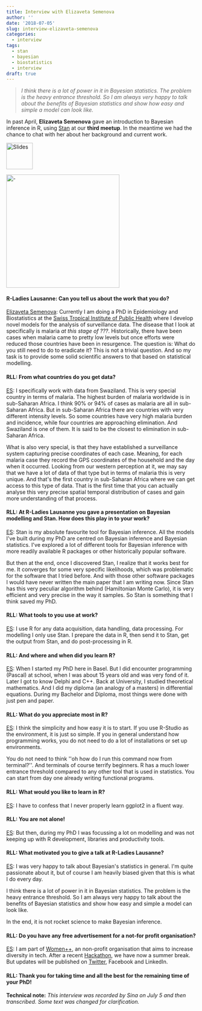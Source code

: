 ```yaml
---
title: Interview with Elizaveta Semenova
author: ''
date: '2018-07-05'
slug: interview-elizaveta-semenova
categories: 
  - interview
tags:
  - stan
  - bayesian
  - biostatistics
  - interview
draft: true
---
```





> *I think there is a lot of power in it in Bayesian statistics. The problem is the heavy entrance threshold. So I am always very happy to talk about the benefits of Bayesian statistics and show how easy and simple a model can look like.*



In past April, **Elizaveta Semenova**  [<i class="fab fa-twitter"></i>](https://twitter.com/liza_p_semenova)[<i class="far fa-address-card"></i>](https://www.swisstph.ch/en/staff/profile/people/elizaveta-semenova/) gave an introduction to Bayesian inference in R, using [Stan](http://mc-stan.org/) at our **third meetup**. In the meantime we had the chance to chat with her about her background and current work. 



<a href="https://github.com/rladies/meetup-presentations_lausanne/tree/master/20180413_bayesian/elizavetasemenova-bayesian-stan"><img src="/files/img_slides.png" alt="Slides" height="70" /></a>


<img src="files/2018-04-13-bayesian/20180413_123143.jpg" alt="-" height="300" />


#### R-Ladies Lausanne: Can you tell us about the work that you do?

<u>Elizaveta Semenova</u>: Currently I am doing a PhD in Epidemiology and Biostatistics at the [Swiss Tropical Institute of Public Health]( https://www.swisstph.ch/en/) where I develop novel models for the analysis of surveillance data. 
The disease that I look at specifically is malaria *at this stage of ???*. Historically, there have been cases when malaria came to pretty low levels but once efforts were reduced those countries have been in resurgence. The question is: What do you still need to do to eradicate it? This is not a trivial question. And so my task is to provide some solid scientific answers to that based on statistical modelling. 

#### RLL: From what countries do you get data?

<u>ES</u>: I specifically work with data from Swaziland. This is very special country in terms of malaria. The highest burden of malaria worldwide is in sub-Saharan Africa.
I think 90% or 94% of cases as malaria are all in sub-Saharan Africa. But in sub-Saharan Africa there are countries with very different intensity levels. So some countries have very high malaria burden and incidence, while four countries are approaching elimination. And Swaziland is one of them. It is said to be the closest to elimination in sub-Saharan Africa. 

What is also very special, is that they have established a surveillance system capturing precise coordinates of each case. Meaning, for each malaria case they record the GPS coordinates of the household and the day when it occurred. Looking from our western perception at it, we may say that we have a lot of data of that type but in terms of malaria this is very unique. 
And that's the first country in sub-Saharan Africa where we can get access to this type of data. That is the first time that you can actually analyse this very precise spatial temporal distribution of cases and gain more understanding of that process.


#### RLL: At R-Ladies Lausanne you gave a presentation on Bayesian modelling and Stan. How does this play in to your work?

<u>ES</u>: Stan is my absolute favourite tool for Bayesian inference. All the models I've built during my PhD are centred on Bayesian inference and Bayesian statistics. I've explored a lot of different tools for Bayesian inference with more readily available R packages or other historically popular software. 

But then at the end, once I discovered Stan, I realize that it works best for me. It converges for some very specific likelihoods, which was problematic for the software that I tried before. And with those other software packages I would have never written the main paper that I am writing now. Since Stan has this very peculiar algorithm behind (Hamiltonian Monte Carlo), it is very efficient and very precise in the way it samples. So Stan is something that I think saved my PhD. 

#### RLL: What tools to you use at work?

<u>ES</u>: I use R for any data acquisition, data handling, data processing. For modelling I only use Stan. I prepare the data in R, then send it to Stan, get the output from Stan, and do post-processing in R. 


#### RLL: And where and when did you learn R?

<u>ES</u>: When I started my PhD here in Basel. But I did encounter programming (Pascal) at school, when I was about 15 years old and was very fond of it. Later I got to know Delphi and C++. Back at University, I studied theoretical mathematics. And I did my diploma (an analogy of a masters) in differential equations. During my Bachelor and Diploma, most things were done with just pen and paper. 

#### RLL: What do you appreciate most in R?

<u>ES</u>: I think the simplicity and how easy it is to start. If you use R-Studio as the environment, it is just so simple. If you in general understand how programming works, you do not need to do a lot of installations or set up environments.

You do not need to think ''oh how do I run this command now from terminal?''. And terminals of course terrify beginners. R has a much lower entrance threshold compared to any other tool that is used in statistics. You can start from day one already writing functional programs.

#### RLL: What would you like to learn in R?

<u>ES</u>: I have to confess that I never properly learn ggplot2 in a fluent way. 

#### RLL: You are not alone!

<u>ES</u>: But then, during my PhD I was focussing a lot on modelling and was not keeping up with R development, libraries and productivity tools.

#### RLL: What motivated you to give a talk at R-Ladies Lausanne?

<u>ES</u>: I was very happy to talk about Bayesian's statistics in general. I'm quite passionate about it, but of course I am heavily biased given that this is what I do every day.

I think there is a lot of power in it in Bayesian statistics. The problem is the heavy entrance threshold. So I am always very happy to talk about the benefits of Bayesian statistics and show how easy and simple a model can look like.

In the end, it is not rocket science to make Bayesian inference.

#### RLL: Do you have any free advertisement for a not-for profit organisation?

<u>ES</u>: I am part of [Women++](https://www.womenplusplus.ch/), an non-profit organisation that aims to increase diversity in tech. After a recent [Hackathon](http://hackandlead.com/), we have now a summer break. But updates will be published on [Twitter](https://twitter.com/womenplusplus), Facebook and LinkedIn.

#### RLL: Thank you for taking time and all the best for the remaining time of your PhD!


**Technical note:**
*This interview was recorded by Sina on July 5 and then transcribed. Some text was changed for clarification.*

